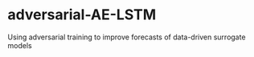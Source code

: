 # adversarial-AE-LSTM
Using adversarial training to improve forecasts of data-driven surrogate models

